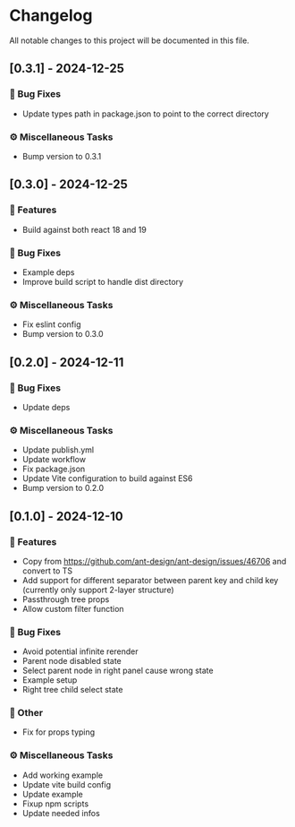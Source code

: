 # Changelog

All notable changes to this project will be documented in this file.

## [0.3.1] - 2024-12-25

### 🐛 Bug Fixes

- Update types path in package.json to point to the correct directory

### ⚙️ Miscellaneous Tasks

- Bump version to 0.3.1

## [0.3.0] - 2024-12-25

### 🚀 Features

- Build against both react 18 and 19

### 🐛 Bug Fixes

- Example deps
- Improve build script to handle dist directory

### ⚙️ Miscellaneous Tasks

- Fix eslint config
- Bump version to 0.3.0

## [0.2.0] - 2024-12-11

### 🐛 Bug Fixes

- Update deps

### ⚙️ Miscellaneous Tasks

- Update publish.yml
- Update workflow
- Fix package.json
- Update Vite configuration to build against ES6
- Bump version to 0.2.0

## [0.1.0] - 2024-12-10

### 🚀 Features

- Copy from https://github.com/ant-design/ant-design/issues/46706 and convert to TS
- Add support for different separator between parent key and child key (currently only support 2-layer structure)
- Passthrough tree props
- Allow custom filter function

### 🐛 Bug Fixes

- Avoid potential infinite rerender
- Parent node disabled state
- Select parent node in right panel cause wrong state
- Example setup
- Right tree child select state

### 💼 Other

- Fix for props typing

### ⚙️ Miscellaneous Tasks

- Add working example
- Update vite build config
- Update example
- Fixup npm scripts
- Update needed infos

<!-- generated by git-cliff -->
